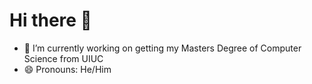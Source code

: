 # Hi there 👋

- 🔭 I’m currently working on getting my Masters Degree of Computer Science from UIUC
- 😄 Pronouns: He/Him
